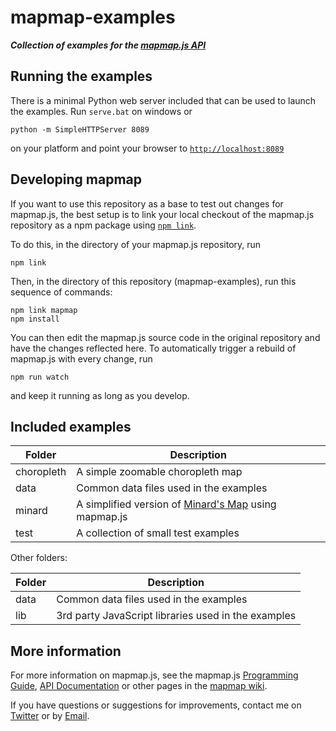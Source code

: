 # mapmap-examples

***Collection of examples for the [mapmap.js API](https://github.com/floledermann/mapmap.js)***

## Running the examples

There is a minimal Python web server included that can be used to launch the examples. Run `serve.bat` on windows or 

```
python -m SimpleHTTPServer 8089
```

on your platform and point your browser to [`http://localhost:8089`](http://localhost:8089)

## Developing mapmap

If you want to use this repository as a base to test out changes for mapmap.js, the best setup is to link your local checkout of the mapmap.js repository as a npm package using [`npm link`](https://docs.npmjs.com/cli/link).

To do this, in the directory of your mapmap.js repository, run

```
npm link
```

Then, in the directory of this repository (mapmap-examples), run this sequence of commands:

```
npm link mapmap
npm install
```

You can then edit the mapmap.js source code in the original repository and have the changes reflected here. To automatically trigger a rebuild of mapmap.js with every change, run

```
npm run watch
```

and keep it running as long as you develop.

## Included examples

Folder     | Description
-----------|-------------
choropleth | A simple zoomable choropleth map
data       | Common data files used in the examples
minard     | A simplified version of [Minard's Map](http://datavizblog.com/2013/05/26/dataviz-history-charles-minards-flow-map-of-napoleons-russian-campaign-of-1812-part-5/) using mapmap.js
test       | A collection of small test examples

Other folders:

Folder     | Description
-----------|-------------
data       | Common data files used in the examples
lib        | 3rd party JavaScript libraries used in the examples

## More information 

For more information on mapmap.js, see the mapmap.js
[Programming Guide](https://github.com/floledermann/mapmap.js/wiki/Programming-Guide),
[API Documentation](https://github.com/floledermann/mapmap.js/wiki/API-Documentation)
or other pages in the [mapmap wiki](https://github.com/floledermann/mapmap.js/wiki).

If you have questions or suggestions for improvements, contact me on [Twitter](http://twitter.com/floledermann) or by [Email](mailto:florian.ledermann@tuwien.ac.at).